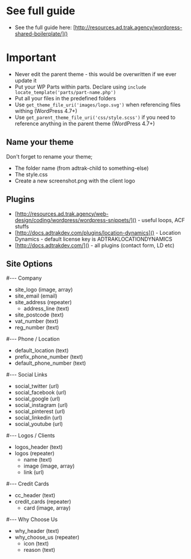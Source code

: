# See full guide
- See the full guide here: [http://resources.ad.trak.agency/wordpress-shared-boilerplate/]()

# Important
- Never edit the parent theme - this would be overwritten if we ever update it
- Put your WP Parts within parts. Declare using `include locate_template('parts/part-name.php')`
- Put all your files in the predefined folders
- Use `get_theme_file_uri('images/logo.svg')` when referencing files withing (WordPress 4.7+)
- Use `get_parent_theme_file_uri('css/style.scss')` if you need to reference anything in the parent theme (WordPress 4.7+)

## Name your theme
Don't forget to rename your theme;
- The folder name (from adtrak-child to something-else)
- The style.css
- Create a new screenshot.png with the client logo

## Plugins
- [http://resources.ad.trak.agency/web-design/coding/wordpress/wordpress-snippets/]() - useful loops, ACF stuffs
- [http://docs.adtrakdev.com/plugins/location-dynamics]() - Location Dynamics - default license key is ADTRAKLOCATIONDYNAMICS
- [http://docs.adtrakdev.com/]() - all plugins (contact form, LD etc)

## Site Options

#--- Company
* site_logo (image, array)
* site_email (email)
* site_address (repeater)
	* address_line (text)
* site_postcode (text)
* vat_number (text)
* reg_number (text)

#--- Phone / Location
* default_location (text)
* prefix_phone_number (text)
* default_phone_number (text)

#--- Social Links
* social_twitter (url)
* social_facebook (url)
* social_google (url)
* social_instagram (url)
* social_pinterest (url)
* social_linkedin (url)
* social_youtube (url)

#--- Logos / Clients
* logos_header (text)
* logos (repeater)
	* name (text)
	* image (image, array)
	* link (url)

#--- Credit Cards
* cc_header (text)
* credit_cards (repeater)
	* card (image, array)

#--- Why Choose Us
* why_header (text)
* why_choose_us (repeater)
	* icon (text)
	* reason (text)
